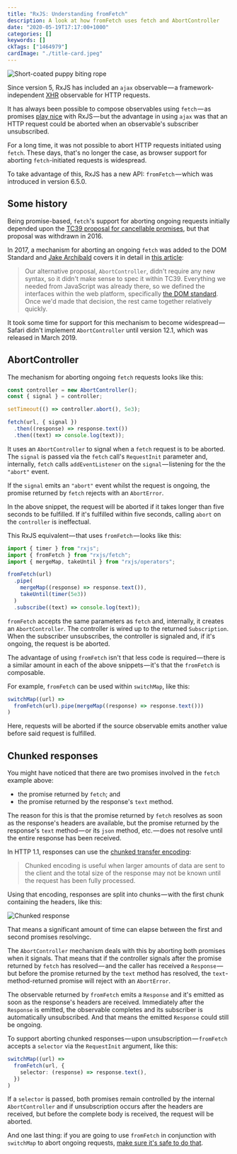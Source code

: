 ```yaml
---
title: "RxJS: Understanding fromFetch"
description: A look at how fromFetch uses fetch and AbortController
date: "2020-05-19T17:17:00+1000"
categories: []
keywords: []
ckTags: ["1464979"]
cardImage: "./title-card.jpeg"
---
```


![Short-coated puppy biting rope](title.jpeg "Photo by Brendan Hollis on Unsplash")

Since version 5, RxJS has included an `ajax` observable — a framework-independent [XHR](https://developer.mozilla.org/en-US/docs/Web/API/XMLHttpRequest) observable for HTTP requests.

It has always been possible to compose observables using `fetch` — as promises [play nice](https://medium.com/@benlesh/rxjs-observable-interop-with-promises-and-async-await-bebb05306875) with RxJS — but the advantage in using `ajax` was that an HTTP request could be aborted when an observable's subscriber unsubscribed.

For a long time, it was not possible to abort HTTP requests initiated using `fetch`. These days, that's no longer the case, as browser support for aborting `fetch`-initiated requests is widespread.

To take advantage of this, RxJS has a new API: `fromFetch` — which was introduced in version 6.5.0.

## Some history

Being promise-based, `fetch`'s support for aborting ongoing requests initially depended upon the [TC39 proposal for cancellable promises](https://github.com/tc39/proposal-cancelable-promises), but that proposal was withdrawn in 2016.

In 2017, a mechanism for aborting an ongoing `fetch` was added to the DOM Standard and [Jake Archibald](https://twitter.com/jaffathecake) covers it in detail in [this article](https://developers.google.com/web/updates/2017/09/abortable-fetch):

> Our alternative proposal, `AbortController`, didn't require any new syntax, so it didn't make sense to spec it within TC39. Everything we needed from JavaScript was already there, so we defined the interfaces within the web platform, specifically [the DOM standard](https://dom.spec.whatwg.org/#aborting-ongoing-activities). Once we'd made that decision, the rest came together relatively quickly.

It took some time for support for this mechanism to become widespread — Safari didn't implement `AbortController` until version 12.1, which was released in March 2019.

## AbortController

The mechanism for aborting ongoing `fetch` requests looks like this:

```ts
const controller = new AbortController();
const { signal } = controller;

setTimeout(() => controller.abort(), 5e3);

fetch(url, { signal })
  .then((response) => response.text())
  .then((text) => console.log(text));
```

It uses an `AbortController` to signal when a `fetch` request is to be aborted. The `signal` is passed via the `fetch` call's `RequestInit` parameter and, internally, `fetch` calls `addEventListener` on the `signal` — listening for the the `"abort"` event.

If the `signal` emits an `"abort"` event whilst the request is ongoing, the promise returned by `fetch` rejects with an `AbortError`.

In the above snippet, the request will be aborted if it takes longer than five seconds to be fulfilled. If it's fulfilled within five seconds, calling `abort` on the `controller` is ineffectual.

This RxJS equivalent — that uses `fromFetch` — looks like this:

```ts
import { timer } from "rxjs";
import { fromFetch } from "rxjs/fetch";
import { mergeMap, takeUntil } from "rxjs/operators";

fromFetch(url)
  .pipe(
    mergeMap((response) => response.text()),
    takeUntil(timer(5e3))
  )
  .subscribe((text) => console.log(text));
```

`fromFetch` accepts the same parameters as `fetch` and, internally, it creates an `AbortController`. The controller is wired up to the returned `Subscription`. When the subscriber unsubscribes, the controller is signaled and, if it's ongoing, the request is be aborted.

The advantage of using `fromFetch` isn't that less code is required — there is a similar amount in each of the above snippets — it's that the `fromFetch` is composable.

For example, `fromFetch` can be used within `switchMap`, like this:

<!-- prettier-ignore -->
```ts
switchMap((url) =>
  fromFetch(url).pipe(mergeMap((response) => response.text()))
)
```

Here, requests will be aborted if the source observable emits another value before said request is fulfilled.

## Chunked responses

You might have noticed that there are two promises involved in the `fetch` example above:

- the promise returned by `fetch`; and
- the promise returned by the response's `text` method.

The reason for this is that the promise returned by `fetch` resolves as soon as the response's headers are available, but the promise returned by the response's `text` method — or its `json` method, etc. — does not resolve until the entire response has been received.

In HTTP 1.1, responses can use the [chunked transfer encoding](https://developer.mozilla.org/en-US/docs/Web/HTTP/Headers/Transfer-Encoding):

> Chunked encoding is useful when larger amounts of data are sent to the client and the total size of the response may not be known until the request has been fully processed.

Using that encoding, responses are split into chunks — with the first chunk containing the headers, like this:

![Chunked response](chunked-response-widened.png)

That means a significant amount of time can elapse between the first and second promises resolvingc.

The `AbortController` mechanism deals with this by aborting both promises when it signals. That means that if the controller signals after the promise returned by `fetch` has resolved — and the caller has received a `Response` — but before the promise returned by the `text` method has resolved, the `text`-method-returned promise will reject with an `AbortError`.

The observable returned by `fromFetch` emits a `Response` and it's emitted as soon as the response's headers are received. Immediately after the `Response` is emitted, the observable completes and its subscriber is automatically unsubscribed. And that means the emitted `Response` could still be ongoing.

To support aborting chunked responses — upon unsubscription — `fromFetch` accepts a `selector` via the `RequestInit` argument, like this:

<!-- prettier-ignore -->
```ts
switchMap((url) =>
  fromFetch(url, {
    selector: (response) => response.text(),
  })
)
```

If a `selector` is passed, both promises remain controlled by the internal `AbortController` and if unsubscription occurs after the headers are received, but before the complete body is received, the request will be aborted.

And one last thing: if you are going to use `fromFetch` in conjunction with `switchMap` to abort ongoing requests, [make sure it's safe to do that](/avoiding-switchmap-related-bugs/).
